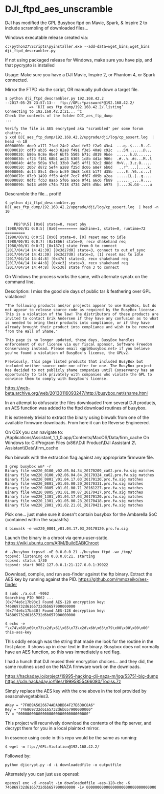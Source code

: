 # DJI_ftpd_aes_unscramble
DJI has modified the GPL Busybox ftpd on Mavic, Spark, &amp; Inspire 2 to include scrambling of downloaded files... 

Windows executable release created via:
```
c:\python27\Scripts\pyinstaller.exe --add-data=wget_bins;wget_bins dji_ftpd_descrambler.py
```
If not using packaged release for Windows, make sure you have pip, and that pycrypto is installed

Usage:
Make sure you have a DJI Mavic, Inspire 2, or Phantom 4, or Spark connected. 

Mirror the FTPD via the script, OR manually pull down a target file. 
```
$ python dji_ftpd_descrambler.py 192.168.42.2
--2017-05-25 23:57:13--  ftp://GPL:*password*@192.168.42.2/
           => ‘DJI_aes_ftp_dump/192.168.42.2/.listing’
Connecting to 192.168.42.2:21... ^C
Check the contents of the folder DJI_aes_ftp_dump
...

Verify the file is AES encrytped aka "scrambled" per some forum chatter. 
$ xxd DJI_aes_ftp_dump/192.168.42.2/upgrade/dji/log/cp_assert.log  | head -n 10
00000000: dee9 a171 7fad 24e2 a2ad fe52 f2a9 43e4  ...q..$....R..C.
00000010: cdf3 ab35 4ec3 82a8 f491 f3e5 40a8 c92c  ...5N.......@..,
00000020: b80a 8c8e 0bef 6bf5 5505 b71c d819 9bde  ......k.U.......
00000030: cf23 f181 68b1 ae23 6305 1c8b 4d1a 986c  .#..h..#c...M..l
00000040: 4d3e 569a 97e1 33b0 7a05 4ff1 92c2 d88d  M>V...3.z.O.....
00000050: 20b7 d872 5ef4 a288 f25d dc06 a8e7 6b0d   ..r^....]....k.
00000060: dc14 85c1 45eb bc59 36d8 1c63 b17f d35b  ....E..Y6..c...[
00000070: 07c0 1499 ff5b 4c0f 7cc7 df67 d09b a2ea  .....[L.|..g....
00000080: 0dfc fcb3 8aab 5f06 aace 0f41 a6c6 fb89  ......_....A....
00000090: 5d13 a609 c74a 7318 4734 2d95 d5bc b975  ]....Js.G4-....u
```

Descramble the file... profit! 
```
$ python dji_ftpd_descrambler.py DJI_aes_ftp_dump/192.168.42.2/upgrade/dji/log/cp_assert.log  | head -n 10


    PBS^U\5] [0x0] state=0, reset phy
[1980/00/01 0:0:5] [0x0]========= machine=1, state=0, runtime=72 =========
[1980/00/01 0:0:5] [0x0] state=0, [0] reset mac to idle
[1980/00/01 0:0:7] [0x1866] state=0, recv shakehand req
[1980/00/01 0:0:7] [0x187c] state from 0 to connect
[2017/04/14 14:42:30] [0x3d27d0] state=3, connect to out_of_sync
[2017/04/14 14:42:30] [0x3d27d0] state=3, [1] reset mac to idle
[2017/04/14 14:44:8] [0x47d] state=3, recv shakehand req
[2017/04/14 14:44:8] [0x4c3] state=3, recv shakehand req
[2017/04/14 14:44:8] [0x530] state from 3 to connect
```
On Windows the process works the same, with alternate synatx on the command line. 

Description:
I miss the good ole days of public tar & feathering over GPL violations!

```
"The following products and/or projects appear to use BusyBox, but do not appear to release source code as required by the BusyBox license. This is a violation of the law! The distributors of these products are invited to contact Erik Andersen if they have any confusion as to what is needed to bring their products into compliance, or if they have already brought their product into compliance and wish to be removed from the Hall of Shame."
```

```
This page is no longer updated, these days, BusyBox handles enforcement of our license via our fiscal sponsor, Software Freedom Conservancy instead. Please email <gpl@busybox.net> if you believe you've found a violation of BusyBox's license, the GPLv2.

Previously, this page listed products that included BusyBox but included neither source code nor offer for one. The BusyBox project has decided to not publicly shame companies until Conservancy has an opportunity to talk privately with companies who violate the GPL to convince them to comply with BusyBox's license.
```

https://web-beta.archive.org/web/20130116093247/http://busybox.net/shame.html

In an attempt to obfuscate the files downloaded from several DJI products, an AES function was added to the ftpd download routines of busybox. 

It is extremely trivial to extract the binary using binwalk from one of the available firmware downloads. From here it can be Reverse Engineered.


On OSX you can navigate to: /Applications/Assistant_1_1_0.app/Contents/MacOS/Data/firm_cache 
On Windows to: C:\Program Files (x86)\DJI Product\DJI Assistant 2\ Assistant\Data\firm_cache

Run binwalk with the extraction flag against any appropriate firmware file. 
```
$ grep busybox wm* -r
Binary file wm220_0100_v02.05.04.34_20170209_ca02.pro.fw.sig matches
Binary file wm220_0100_v02.06.04.84_20170324_ca02.pro.fw.sig matches
Binary file wm220_0801_v01.04.17.03_20170120.pro.fw.sig matches
Binary file wm220_0801_v01.05.00.20_20170331.pro.fw.sig matches
Binary file wm220_0805_v01.01.00.71_20161227.pro.fw.sig matches
Binary file wm220_0805_v01.01.00.87_20170427.pro.fw.sig matches
Binary file wm220_1301_v01.04.17.03_20170120.pro.fw.sig matches
Binary file wm220_1301_v01.05.00.23_20170418.pro.fw.sig matches
Binary file wm220_2801_v01.02.21.01_20170421.pro.fw.sig matches
```

Pick one... just make sure it doesn't contain busybox for the Ambarella SoC (contained within the squashfs)
```
$ binwalk -e wm220_0801_v01.04.17.03_20170120.pro.fw.sig
```
Launch the binary in a chroot via qemu-user-static. 
https://wiki.ubuntu.com/ARM/BuildEABIChroot

```
# ./busybox tcpsvd -vE 0.0.0.0 21 ./busybox ftpd -wv /tmp/
tcpsvd: listening on 0.0.0.0:21, starting
tcpsvd: status 1/30
tcpsvd: start 9062 127.0.0.1:21-127.0.0.1:39922
```

Download, compile, and run aes-finder against the ftp binary. Extract the AES key by running against the PID. 
https://github.com/mmozeiko/aes-finder

```
$ sudo ./a.out -9062
Searching PID 9062 ...
[0x7f4e6c17b93c] Found AES-128 encryption key: 746869732d6165732d6b657900000000
[0x7f4e6c17ba30] Found AES-128 decryption key: 746869732d6165732d6b657900000000

$ echo -e "\x74\x68\x69\x73\x2d\x61\x65\x73\x2d\x6b\x65\x79\x00\x00\x00\x00"
this-aes-key
```

This oddly enough was the string that made me look for the routine in the first place. It shows up in clear text in the binary. 
Busybox does not normally have an AES function, so this was immediately a red flag. 

I had a hunch that DJI reused their encryption choices... and they did, the same routines used on the NAZA firmware work on the downloads. 

https://hackaday.io/project/19995-hacking-dji-naza-m/log/53751-big-dump
https://cdn.hackaday.io/files/19995855466080/Toolss.7z

Simply replace the AES key with the one above in the tool provided by seasonalvegetables3. 

```
#Key = "7F0B9A5026674ADA0BB64F27E6D8C8A6"
Key = "746869732d6165732d6b657900000000"
IV = "00000000000000000000000000000000"
```

This project will recurvively download the contents of the ftp server, and decrypt them for you in a local plaintext mirror. 

In essence using code in this repo would be the same as running: 
```
$ wget -m ftp://GPL:Violation@192.168.42.2/
```

Followed by:
```
python djicrypt.py -d -i downloadedfile -o outputfile
```

Alternately you can just use openssl:
```
openssl enc -d -nosalt -in downloadedfile -aes-128-cbc -K 746869732d6165732d6b657900000000 -iv 00000000000000000000000000000000
```

